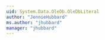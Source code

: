 ```yaml
---
uid: System.Data.OleDb.OleDbLiteral
author: "JennieHubbard"
ms.author: "jhubbard"
manager: "jhubbard"
---
```

